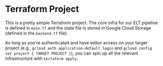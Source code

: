 # Terraform Project

This is a pretty simple Terraform project. The core infra for our ELT pipeline is defined in `main.tf` and the state file is stored in Google Cloud Storage (defined in the `backend.tf` file).

As long as you're authenticated and have editor access on your target project (e.g., `gcloud auth application-default login` and `gcloud config set project { TARGET PROJECT }`), you can spin up all the relevant infrastructure with `terraform apply`.